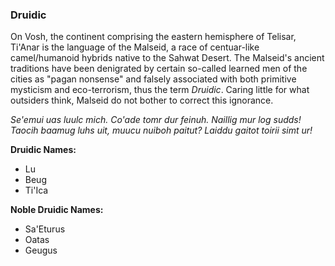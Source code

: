 ### Druidic

On Vosh, the continent comprising the eastern hemisphere of Telisar, Ti'Anar is the language of the Malseid, a race of centuar-like camel/humanoid hybrids native to the Sahwat Desert. The Malseid's ancient traditions have been denigrated by certain so-called learned men of the cities as "pagan nonsense" and falsely associated with both primitive mysticism and eco-terrorism, thus the term *Druidic*. Caring little for what outsiders think, Malseid do not bother to correct this ignorance.

*Se'emui uas luulc mich. Co'ade tomr dur feinuh. Naillig mur log sudds! Taocih baamug luhs uit, muucu nuiboh paitut? Laiddu gaitot toirii simt ur!*

**Druidic Names:**
* Lu
* Beug
* Ti'Ica

**Noble Druidic Names:**
* Sa'Eturus
* Oatas
* Geugus


